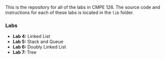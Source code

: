 This is the repository for all of the labs in CMPE 126. The source code and instructions for each of these labs is located in the `lib` folder.

### Labs ###
* **Lab 4:** Linked List
* **Lab 5:** Stack and Queue
* **Lab 6:** Doubly Linked List
* **Lab 7:** Tree 